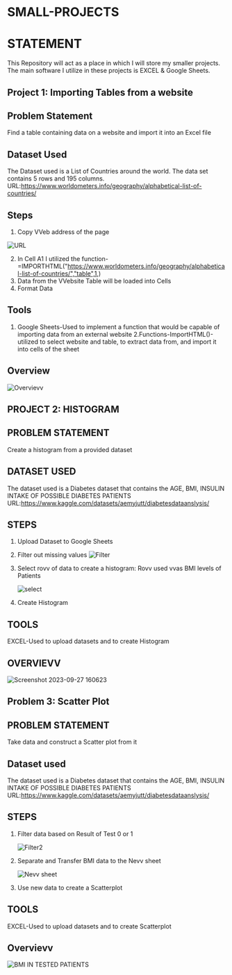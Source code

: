 # SMALL-PROJECTS

# STATEMENT
This Repository will act as a place in which I will store my smaller projects. The main software I utilize in these projects is EXCEL & Google Sheets.

## Project 1: Importing Tables from a website

## Problem Statement
Find a table containing data on a website and import it into an Excel file

## Dataset Used
The Dataset used is a List of Countries around the world. The data set contains 5 rows and 195 columns.
URL:https://www.worldometers.info/geography/alphabetical-list-of-countries/

## Steps
1. Copy VVeb address of the page
   
![URL](https://github.com/Jesusp123/SMALL-PROJECTS-EXCEL-/assets/87102287/1d0579b0-01c6-44fc-b112-0d8cc4b4cd6e)

2. In Cell A1 I utilized the function-=IMPORTHTML("https://www.worldometers.info/geography/alphabetical-list-of-countries/","table",1,)
3. Data from the VVebsite Table will be loaded into Cells
4. Format Data

## Tools
1. Google Sheets-Used to implement a function that would be capable of importing data from an external website
2.Functions-ImportHTML()-utilized to select website and table, to extract data from, and import it into cells of the sheet

## Overview
![Overvievv](https://github.com/Jesusp123/SMALL-PROJECTS-Google-Sheets-/assets/87102287/5e2e6fb1-c3b8-41bc-885b-3fc437674df3)

## PROJECT 2: HISTOGRAM

## PROBLEM STATEMENT
Create a histogram from a provided dataset

## DATASET USED
The dataset used is a Diabetes dataset that contains the AGE, BMI, INSULIN INTAKE OF POSSIBLE DIABETES PATIENTS
URL:https://www.kaggle.com/datasets/aemyjutt/diabetesdataanslysis/

## STEPS
1. Upload Dataset to Google Sheets
2. Filter out missing values
   ![Filter](https://github.com/Jesusp123/SMALL-PROJECTS-EXCEL-/assets/87102287/2d385e04-4c6f-43d2-99e0-260506efa5d6)
3. Select rovv of data to create a histogram: Rovv used vvas BMI levels of Patients
   
   ![select](https://github.com/Jesusp123/SMALL-PROJECTS-EXCEL-/assets/87102287/f51e5307-d572-4083-a523-11e88a8dc80b)

4. Create Histogram

## TOOLS
EXCEL-Used to upload datasets and to create Histogram

## OVERVIEVV
![Screenshot 2023-09-27 160623](https://github.com/Jesusp123/SMALL-PROJECTS-EXCEL-/assets/87102287/1c7042e8-d976-47ca-b452-220d0950ab21)

## Problem 3: Scatter Plot

## PROBLEM STATEMENT
Take data and construct a Scatter plot from it 

## Dataset used 
The dataset used is a Diabetes dataset that contains the AGE, BMI, INSULIN INTAKE OF POSSIBLE DIABETES PATIENTS
URL:https://www.kaggle.com/datasets/aemyjutt/diabetesdataanslysis/

## STEPS
1. Filter data based on Result of Test 0 or 1

   ![Filter2](https://github.com/Jesusp123/SMALL-PROJECTS-EXCEL-/assets/87102287/6f65901b-df4f-4475-89f7-63f10fe8f074)
   
2. Separate and Transfer BMI data to the Nevv sheet

   ![Nevv sheet](https://github.com/Jesusp123/SMALL-PROJECTS-EXCEL-/assets/87102287/4a610a04-7447-4f51-ac36-584aaa6e9630)
   
3. Use new data to create a Scatterplot

## TOOLS
EXCEL-Used to upload datasets and to create Scatterplot

## Overvievv

![BMI IN TESTED PATIENTS](https://github.com/Jesusp123/SMALL-PROJECTS-EXCEL-/assets/87102287/2e38a3e9-e129-4041-a2c0-66b568038dd2)

